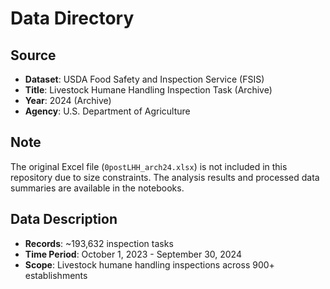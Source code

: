 # Data Directory

## Source
- **Dataset**: USDA Food Safety and Inspection Service (FSIS)
- **Title**: Livestock Humane Handling Inspection Task (Archive)
- **Year**: 2024 (Archive)
- **Agency**: U.S. Department of Agriculture

## Note
The original Excel file (`0postLHH_arch24.xlsx`) is not included in this repository due to size constraints. 
The analysis results and processed data summaries are available in the notebooks.

## Data Description
- **Records**: ~193,632 inspection tasks
- **Time Period**: October 1, 2023 - September 30, 2024
- **Scope**: Livestock humane handling inspections across 900+ establishments
